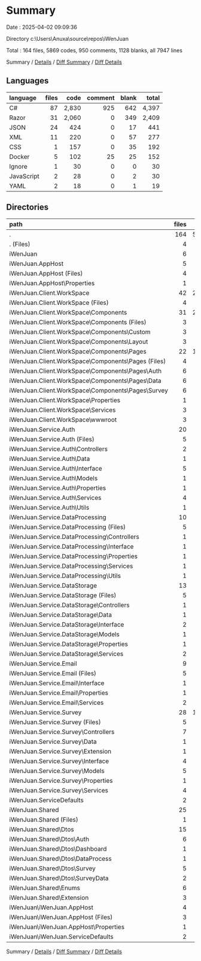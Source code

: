 # Summary

Date : 2025-04-02 09:09:36

Directory c:\\Users\\Anuxa\\source\\repos\\iWenJuan

Total : 164 files,  5869 codes, 950 comments, 1128 blanks, all 7947 lines

Summary / [Details](details.md) / [Diff Summary](diff.md) / [Diff Details](diff-details.md)

## Languages
| language | files | code | comment | blank | total |
| :--- | ---: | ---: | ---: | ---: | ---: |
| C# | 87 | 2,830 | 925 | 642 | 4,397 |
| Razor | 31 | 2,060 | 0 | 349 | 2,409 |
| JSON | 24 | 424 | 0 | 17 | 441 |
| XML | 11 | 220 | 0 | 57 | 277 |
| CSS | 1 | 157 | 0 | 35 | 192 |
| Docker | 5 | 102 | 25 | 25 | 152 |
| Ignore | 1 | 30 | 0 | 0 | 30 |
| JavaScript | 2 | 28 | 0 | 2 | 30 |
| YAML | 2 | 18 | 0 | 1 | 19 |

## Directories
| path | files | code | comment | blank | total |
| :--- | ---: | ---: | ---: | ---: | ---: |
| . | 164 | 5,869 | 950 | 1,128 | 7,947 |
| . (Files) | 4 | 59 | 0 | 1 | 60 |
| iWenJuan | 6 | 207 | 44 | 50 | 301 |
| iWenJuan.AppHost | 5 | 86 | 7 | 13 | 106 |
| iWenJuan.AppHost (Files) | 4 | 54 | 7 | 13 | 74 |
| iWenJuan.AppHost\\Properties | 1 | 32 | 0 | 0 | 32 |
| iWenJuan.Client.WorkSpace | 42 | 2,441 | 20 | 427 | 2,888 |
| iWenJuan.Client.WorkSpace (Files) | 4 | 108 | 9 | 21 | 138 |
| iWenJuan.Client.WorkSpace\\Components | 31 | 2,060 | 0 | 349 | 2,409 |
| iWenJuan.Client.WorkSpace\\Components (Files) | 3 | 51 | 0 | 6 | 57 |
| iWenJuan.Client.WorkSpace\\Components\\Custom | 3 | 135 | 0 | 23 | 158 |
| iWenJuan.Client.WorkSpace\\Components\\Layout | 3 | 161 | 0 | 18 | 179 |
| iWenJuan.Client.WorkSpace\\Components\\Pages | 22 | 1,713 | 0 | 302 | 2,015 |
| iWenJuan.Client.WorkSpace\\Components\\Pages (Files) | 4 | 136 | 0 | 34 | 170 |
| iWenJuan.Client.WorkSpace\\Components\\Pages\\Auth | 6 | 505 | 0 | 73 | 578 |
| iWenJuan.Client.WorkSpace\\Components\\Pages\\Data | 6 | 599 | 0 | 120 | 719 |
| iWenJuan.Client.WorkSpace\\Components\\Pages\\Survey | 6 | 473 | 0 | 75 | 548 |
| iWenJuan.Client.WorkSpace\\Properties | 1 | 23 | 0 | 1 | 24 |
| iWenJuan.Client.WorkSpace\\Services | 3 | 65 | 11 | 19 | 95 |
| iWenJuan.Client.WorkSpace\\wwwroot | 3 | 185 | 0 | 37 | 222 |
| iWenJuan.Service.Auth | 20 | 589 | 244 | 128 | 961 |
| iWenJuan.Service.Auth (Files) | 5 | 134 | 31 | 24 | 189 |
| iWenJuan.Service.Auth\\Controllers | 2 | 138 | 60 | 33 | 231 |
| iWenJuan.Service.Auth\\Data | 1 | 14 | 0 | 4 | 18 |
| iWenJuan.Service.Auth\\Interface | 5 | 31 | 72 | 16 | 119 |
| iWenJuan.Service.Auth\\Models | 1 | 15 | 0 | 7 | 22 |
| iWenJuan.Service.Auth\\Properties | 1 | 31 | 0 | 0 | 31 |
| iWenJuan.Service.Auth\\Services | 4 | 179 | 54 | 35 | 268 |
| iWenJuan.Service.Auth\\Utils | 1 | 47 | 27 | 9 | 83 |
| iWenJuan.Service.DataProcessing | 10 | 361 | 57 | 71 | 489 |
| iWenJuan.Service.DataProcessing (Files) | 5 | 89 | 9 | 25 | 123 |
| iWenJuan.Service.DataProcessing\\Controllers | 1 | 41 | 2 | 14 | 57 |
| iWenJuan.Service.DataProcessing\\Interface | 1 | 6 | 0 | 4 | 10 |
| iWenJuan.Service.DataProcessing\\Properties | 1 | 32 | 0 | 0 | 32 |
| iWenJuan.Service.DataProcessing\\Services | 1 | 178 | 46 | 26 | 250 |
| iWenJuan.Service.DataProcessing\\Utils | 1 | 15 | 0 | 2 | 17 |
| iWenJuan.Service.DataStorage | 13 | 338 | 137 | 67 | 542 |
| iWenJuan.Service.DataStorage (Files) | 5 | 104 | 13 | 27 | 144 |
| iWenJuan.Service.DataStorage\\Controllers | 1 | 103 | 54 | 12 | 169 |
| iWenJuan.Service.DataStorage\\Data | 1 | 10 | 0 | 3 | 13 |
| iWenJuan.Service.DataStorage\\Interface | 2 | 15 | 30 | 8 | 53 |
| iWenJuan.Service.DataStorage\\Models | 1 | 15 | 0 | 3 | 18 |
| iWenJuan.Service.DataStorage\\Properties | 1 | 31 | 0 | 0 | 31 |
| iWenJuan.Service.DataStorage\\Services | 2 | 60 | 40 | 14 | 114 |
| iWenJuan.Service.Email | 9 | 209 | 82 | 50 | 341 |
| iWenJuan.Service.Email (Files) | 5 | 93 | 13 | 25 | 131 |
| iWenJuan.Service.Email\\Interface | 1 | 5 | 10 | 2 | 17 |
| iWenJuan.Service.Email\\Properties | 1 | 31 | 0 | 0 | 31 |
| iWenJuan.Service.Email\\Services | 2 | 80 | 59 | 23 | 162 |
| iWenJuan.Service.Survey | 28 | 1,106 | 308 | 204 | 1,618 |
| iWenJuan.Service.Survey (Files) | 5 | 103 | 25 | 28 | 156 |
| iWenJuan.Service.Survey\\Controllers | 7 | 307 | 98 | 63 | 468 |
| iWenJuan.Service.Survey\\Data | 1 | 40 | 0 | 8 | 48 |
| iWenJuan.Service.Survey\\Extension | 1 | 106 | 0 | 5 | 111 |
| iWenJuan.Service.Survey\\Interface | 4 | 55 | 146 | 33 | 234 |
| iWenJuan.Service.Survey\\Models | 5 | 77 | 0 | 20 | 97 |
| iWenJuan.Service.Survey\\Properties | 1 | 31 | 0 | 0 | 31 |
| iWenJuan.Service.Survey\\Services | 4 | 387 | 39 | 47 | 473 |
| iWenJuan.ServiceDefaults | 2 | 93 | 23 | 27 | 143 |
| iWenJuan.Shared | 25 | 380 | 28 | 90 | 498 |
| iWenJuan.Shared (Files) | 1 | 7 | 0 | 3 | 10 |
| iWenJuan.Shared\\Dtos | 15 | 188 | 22 | 54 | 264 |
| iWenJuan.Shared\\Dtos\\Auth | 6 | 70 | 6 | 22 | 98 |
| iWenJuan.Shared\\Dtos\\Dashboard | 1 | 10 | 0 | 4 | 14 |
| iWenJuan.Shared\\Dtos\\DataProcess | 1 | 10 | 16 | 6 | 32 |
| iWenJuan.Shared\\Dtos\\Survey | 5 | 78 | 0 | 16 | 94 |
| iWenJuan.Shared\\Dtos\\SurveyData | 2 | 20 | 0 | 6 | 26 |
| iWenJuan.Shared\\Enums | 6 | 121 | 0 | 18 | 139 |
| iWenJuan.Shared\\Extension | 3 | 64 | 6 | 15 | 85 |
| iWenJuan\\iWenJuan.AppHost | 4 | 114 | 21 | 23 | 158 |
| iWenJuan\\iWenJuan.AppHost (Files) | 3 | 85 | 21 | 22 | 128 |
| iWenJuan\\iWenJuan.AppHost\\Properties | 1 | 29 | 0 | 1 | 30 |
| iWenJuan\\iWenJuan.ServiceDefaults | 2 | 93 | 23 | 27 | 143 |

Summary / [Details](details.md) / [Diff Summary](diff.md) / [Diff Details](diff-details.md)